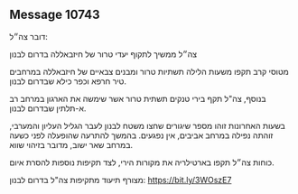 ## Message 10743

דובר צה״ל:

צה״ל ממשיך לתקוף יעדי טרור של חיזבאללה בדרום לבנון

מטוסי קרב תקפו משעות הלילה תשתיות טרור ומבנים צבאיים של חיזבאללה במרחבים טיר חרפא וכפר כילא שבדרום לבנון.

בנוסף, צה"ל תקף בירי טנקים תשתית טרור אשר שימשה את הארגון במרחב רב א-תלתין שבדרום לבנון.

בשעות האחרונות זוהו מספר שיגורים שחצו משטח לבנון לעבר הגליל העליון והמערבי, זוהתה נפילה במרחב אביבים, אין נפגעים. 
בהמשך להתרעה שהופעלה לפני כשעה במרחב שאר ישוב, מדובר בזיהוי שווא.

כוחות צה״ל תקפו בארטילריה את מקורות הירי, לצד תקיפות נוספות להסרת איום.

מצורף תיעוד מתקיפות צה"ל בדרום לבנון: https://bit.ly/3WOszE7

